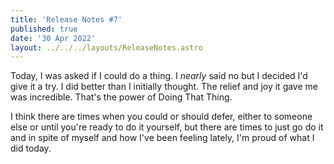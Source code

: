 ```yaml
---
title: 'Release Notes #7'
published: true
date: '30 Apr 2022'
layout: ../../../layouts/ReleaseNotes.astro
---
```


Today, I was asked if I could do a thing. I *nearly* said no but I decided I'd give it a try. I did better than I initially thought. The relief and joy it gave me was incredible. That's the power of Doing That Thing.

I think there are times when you could or should defer, either to someone else or until you're ready to do it yourself, but there are times to just go do it and in spite of myself and how I've been feeling lately, I'm proud of what I did today.